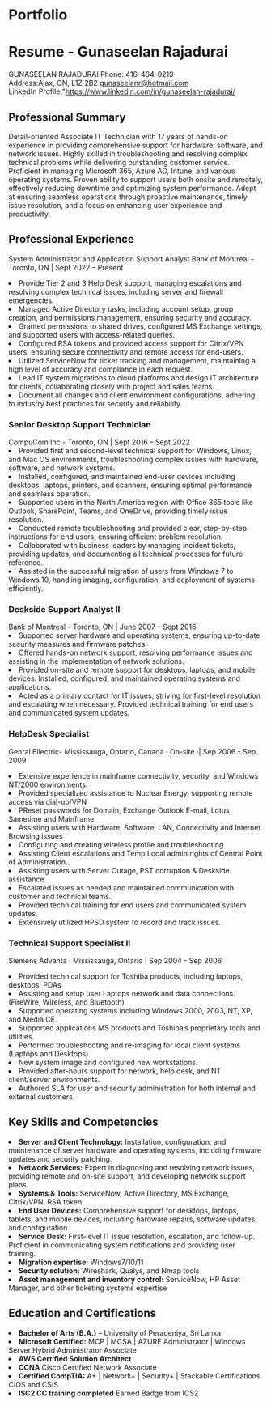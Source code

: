 # Portfolio

# Resume - Gunaseelan Rajadurai
           
GUNASEELAN RAJADURAI
Phone:</strong> 416-464-0219<br>
Address:Ajax, ON, L1Z 2B2
<a href="mailto:gunaseelanr@hotmail.com">gunaseelanr@hotmail.com</a><br>
LinkedIn Profile:"https://www.linkedin.com/in/gunaseelan-rajadurai/
  

<h2>Professional Summary</h2>
        <p>Detail-oriented Associate IT Technician with 17 years of hands-on experience in providing comprehensive support for hardware, software, and network issues. Highly skilled in troubleshooting and resolving complex technical problems while delivering outstanding customer service. Proficient in managing Microsoft 365, Azure AD, Intune, and various operating systems. Proven ability to support users both onsite and remotely, effectively reducing downtime and optimizing system performance. Adept at ensuring seamless operations through proactive maintenance, timely issue resolution, and a focus on enhancing user experience and productivity.</p>

<h2>Professional Experience</h2>

System Administrator and Application Support Analyst
Bank of Montreal - Toronto, ON | Sept 2022 – Present

<li>Provide Tier 2 and 3 Help Desk support, managing escalations and resolving complex technical issues, including server and firewall emergencies.</li>
<li>Managed Active Directory tasks, including account setup, group creation, and permissions management, ensuring security and accuracy.</li>
<li>Granted permissions to shared drives, configured MS Exchange settings, and supported users with access-related queries.</li>
<li>Configured RSA tokens and provided access support for Citrix/VPN users, ensuring secure connectivity and remote access for end-users.</li>
<li>Utilized ServiceNow for ticket tracking and management, maintaining a high level of accuracy and compliance in each request.</li>
<li>Lead IT system migrations to cloud platforms and design IT architecture for clients, collaborating closely with project and sales teams.</li>
<li>Document all changes and client environment configurations, adhering to industry best practices for security and reliability.</li>


<h3>Senior Desktop Support Technician</h3>
 CompuCom Inc - Toronto, ON | Sept 2016 – Sept 2022

<li>Provided first and second-level technical support for Windows, Linux, and Mac OS environments, troubleshooting complex issues with hardware, software, and network systems.</li>
<li>Installed, configured, and maintained end-user devices including desktops, laptops, printers, and scanners, ensuring optimal performance and seamless operation.</li>
<li>Supported users in the North America region with Office 365 tools like Outlook, SharePoint, Teams, and OneDrive, providing timely issue resolution.</li>
<li>Conducted remote troubleshooting and provided clear, step-by-step instructions for end users, ensuring efficient problem resolution.</li>
<li>Collaborated with business leaders by managing incident tickets, providing updates, and documenting all technical processes for future reference.</li> 
<li>Assisted in the successful migration of users from Windows 7 to Windows 10, handling imaging, configuration, and deployment of systems efficiently.</li>


<h3>Deskside Support Analyst II</h3>
Bank of Montreal - Toronto, ON | June 2007 – Sept 2016

<li>Supported server hardware and operating systems, ensuring up-to-date security measures and firmware patches.</li>
<li>Offered hands-on network support, resolving performance issues and assisting in the implementation of network solutions.</li>
<li>Provided on-site and remote support for desktops, laptops, and mobile devices. Installed, configured, and maintained operating systems and applications.</li>
<li>Acted as a primary contact for IT issues, striving for first-level resolution and escalating when necessary. Provided technical training for end users and communicated system updates.</li>

<h3>HelpDesk Specialist</h3>

Genral Ellectric- Mississauga, Ontario, Canada · On-site ·| Sep 2006 - Sep 2009 

<li>Extensive experience in mainframe connectivity, security, and Windows NT/2000 environments.</li>
<li>Provided specialized assistance to Nuclear Energy, supporting remote access via dial-up/VPN </li>
<li>PReset passwords for Domain, Exchange Outlook E-mail, Lotus Sametime and Mainframe </li>
<li>Assisting users with Hardware, Software, LAN, Connectivity and Internet Browsing issues </li>
<li>Configuring and creating wireless profile and troubleshooting</li>
<li>Assisting Client escalations and Temp Local admin rights of Central Point of Administration..</li>
<li>Assisting users with Server Outage, PST corruption & Deskside assistance</li>
<li>Escalated issues as needed and maintained communication with customer and technical teams.</li>
<li>Provided technical training for end users and communicated system updates.</li>
<li>Extensively utilized HPSD system to record and track issues.</li>

<h3>Technical Support Specialist II</h3>

Siemens Advanta · Mississauga, Ontario  | Sep 2004 - Sep 2006 


<li>Provided technical support for Toshiba products, including laptops, desktops, PDAs</li>
<li>Assisting and setup user Laptops network and data connections. (FireWire, Wireless, and Bluetooth)</li>
<li>Supported operating systems including Windows 2000, 2003, NT, XP, and Media CE.</li>
<li>Supported applications MS products and Toshiba’s proprietary tools and utilities.</li>
<li>Performed troubleshooting and re-imaging for local client systems (Laptops and Desktops).</li>
<li>New system image and configured new workstations.</li>
<li>Provided after-hours support for network, help desk, and NT client/server environments.</li>
<li>Authored SLA for user and security administration for both internal and external customers.</li>



<h2>Key Skills and Competencies</h2>

<li><strong>Server and Client Technology:</strong> Installation, configuration, and maintenance of server hardware and operating systems, including firmware updates and security patching.</li>
<li><strong>Network Services:</strong> Expert in diagnosing and resolving network issues, providing remote and on-site support, and developing network support plans.</li>
<li><strong>Systems & Tools:</strong> ServiceNow, Active Directory, MS Exchange, Citrix/VPN, RSA token</li>
<li><strong>End User Devices:</strong> Comprehensive support for desktops, laptops, tablets, and mobile devices, including hardware repairs, software updates, and configuration.</li>
<li><strong>Service Desk:</strong> First-level IT issue resolution, escalation, and follow-up. Proficient in communicating system notifications and providing user training.</li>
<li><strong>Migration expertise:</strong> Windows7/10/11</li>
<li><strong>Security solution:</strong> Wireshark, Qualys, and Nmap tools</li>
<li><strong>Asset management and inventory control:</strong> ServiceNow, HP Asset Manager, and other ticketing systems expertise</li>


<h2>Education and Certifications</h2>

<li><strong>Bachelor of Arts (B.A.)</strong> – University of Peradeniya, Sri Lanka</li>
<li><strong>Microsoft Certified:</strong> MCP | MCSA | AZURE Administrator | Windows Server Hybrid Administrator Associate</li>
<li><strong>AWS Certified Solution Architect</strong></li>
<li><strong>CCNA</strong> Cisco Certified Network Associate</li>
<li><strong>Certified CompTIA:</strong> A+ | Network+ | Security+ | Stackable Certifications CIOS and CSIS</li>
<li><strong>ISC2 CC training completed</strong> Earned Badge from ICS2</li>
 

</body>
</html>

</body>
</html>
